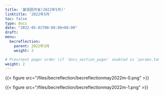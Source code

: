 ```yaml
---
title: '基信团月省(2022年5月)'
linktitle: '2022年5月'
toc: false
type: docs
date: "2022-05-01T00:00:00+08:00"
draft:
menu:
  becreflection:
    parent: 2022年3月
    weight: 2

# Prev/next pager order (if `docs_section_pager` enabled in `params.toml`)
weight: 2
---
```


{{< figure src="/files/becreflection/becreflectionmay2022m-0.png" >}}

{{< figure src="/files/becreflection/becreflectionmay2022m-1.png" >}}
